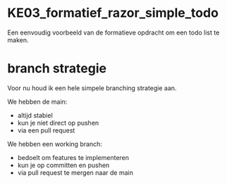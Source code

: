 # KE03_formatief_razor_simple_todo
Een eenvoudig voorbeeld van de formatieve opdracht om een todo list te maken.


# branch strategie
Voor nu houd ik een hele simpele branching strategie aan. 

We hebben de main:
- altijd stabiel
- kun je niet direct op pushen
- via een pull request

We hebben een working branch:
- bedoelt om features te implementeren
- kun je op committen en pushen
- via pull request te mergen naar de main